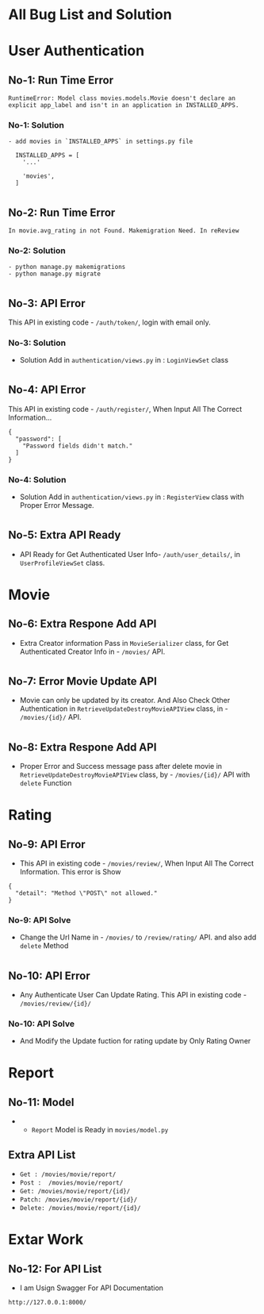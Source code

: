 # All Bug List and Solution

# User Authentication

## No-1: Run Time Error 
```
RuntimeError: Model class movies.models.Movie doesn't declare an explicit app_label and isn't in an application in INSTALLED_APPS.

```
### No-1: Solution  
```
- add movies in `INSTALLED_APPS` in settings.py file

  INSTALLED_APPS = [
    '...'

    'movies',
  ]
```
#

## No-2: Run Time Error 
```
In movie.avg_rating in not Found. Makemigration Need. In reReview
```

### No-2: Solution  

```
- python manage.py makemigrations
- python manage.py migrate
```
#

## No-3: API Error 

This API in existing code - `/auth/token/`, login with email only.


### No-3: Solution  

- Solution Add in `authentication/views.py` in : `LoginViewSet` class

#

## No-4: API Error 

This API in existing code - `/auth/register/`, When Input All The Correct Information...
```
{
  "password": [
    "Password fields didn't match."
  ]
}
```


### No-4: Solution  

- Solution Add in `authentication/views.py` in : `RegisterView` class with Proper Error Message.

#
## No-5: Extra API Ready  

- API Ready for Get Authenticated User Info- `/auth/user_details/`, in `UserProfileViewSet` class.

#
# Movie

## No-6: Extra Respone Add API  

- Extra Creator information Pass in `MovieSerializer` class,  for Get Authenticated Creator Info in - `/movies/` API.

#
## No-7: Error Movie Update API  

- Movie can only be updated by its creator. And Also Check Other Authentication in  `RetrieveUpdateDestroyMovieAPIView` class, in - `/movies/{id}/` API.
#
## No-8: Extra Respone Add API  

- Proper Error and Success message pass after delete movie in `RetrieveUpdateDestroyMovieAPIView` class, by - `/movies/{id}/` API with `delete` Function
#
# Rating

## No-9: API Error

- This API in existing code - `/movies/review/`, When Input All The Correct Information. This error is Show

```
{
  "detail": "Method \"POST\" not allowed."
}
```
### No-9: API Solve

- Change the Url Name in - `/movies/` to `/review/rating/` API.  and also add `delete` Method

#

## No-10: API Error

- Any Authenticate User Can Update Rating. This API in existing code - `/movies/review/{id}/`

### No-10: API Solve

- And Modify the Update fuction for rating update by Only Rating Owner

#
# Report

## No-11: Model 

- -  `Report` Model is Ready in  `movies/model.py`

## Extra API List
- `Get : /movies/movie/report/`
- `Post :  /movies/movie/report/`
- `Get: /movies/movie/report/{id}/`
- `Patch: /movies/movie/report/{id}/`
- `Delete: /movies/movie/report/{id}/`


#
# Extar Work

## No-12: For API List 

- I am Usign Swagger For API Documentation
```
http://127.0.0.1:8000/

```